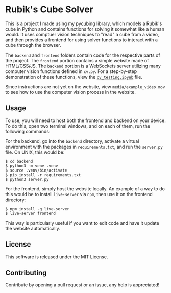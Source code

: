 # Rubik's Cube Solver

This is a project I made using my [pycubing](https://github.com/vivaansinghvi07/pycubing) library, which models a Rubik's cube in Python and contains functions for solving it somewhat like a human would. It uses comptuer vision techniques to "read" a cube from a video, and then provides a frontend for using solver functions to interact with a cube through the browser.

The `backend` and `frontend` folders contain code for the respective parts of the project. The `frontend` portion contains a simple website made of HTML/CSS/JS. The `backend` portion is a WebSockets server utilizing many computer vision functions defined in `cv.py`. For a step-by-step demonstration of these functions, view the [`cv_testing.ipynb`](https://github.com/vivaansinghvi07/rubix-cube-solver/blob/main/cv_testing.ipynb) file.

Since instructions are not yet on the website, view `media/example_video.mov` to see how to use the computer vision process in the website.

## Usage 

To use, you will need to host both the frontend and backend on your device. To do this, open two terminal windows, and on each of them, run the following commands:

For the backend, go into the `backend` directory, activate a virtual environment with the packages in `requirements.txt`, and run the `server.py` file. On UNIX, this would be: 

```
$ cd backend
$ python3 -m venv .venv
$ source .venv/bin/activate
$ pip install -r requirements.txt
$ python3 server.py 
```

For the frontend, simply host the website locally. An example of a way to do this would be to install `live-server` via `npm`, then use it on the frontend directory:

```
$ npm install -g live-server 
$ live-server frontend
```

This way is particularly useful if you want to edit code and have it update the website automatically.

## License

This software is released under the MIT License.

## Contributing

Contribute by opening a pull request or an issue, any help is appreciated!
